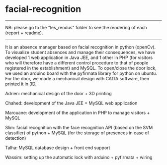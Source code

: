 # facial-recognition
************************************************** ************************************************
NB: please go to the "les_rendus" folder to see the rendering of each (report + readme).
************************************************** **************************************************
It is an absence manager based on facial recognition in python (openCv).
To visualize student absences and manage their consequences, we have developed 1 web application in Java JEE, and 1 other in PHP (for visitors who will therefore have a different control procedure to that of people registered in the establishment) and MySQL. To open/close the door lock, we used an arduino board with the pyfirmata library for python on ubuntu. For the door, we made a mechanical design with CATIA software, then printed it in 3D.


  Adrien: mechanical design of the door + 3D printing

  Chahed: development of the Java JEE + MySQL web application

  Marouane: development of the application in PHP to manage visitors + MySQL

  Slim: facial recognition with the face recognition API (based on the SVM classifier) of python + MySQL (for the storage of presences in case of detection)

  Talha: MySQL database design + front end support
  
  Wassim: setting up the automatic lock with arduino + pyfirmata + wiring
